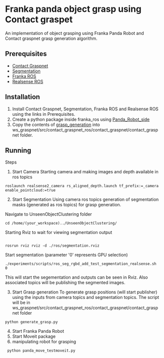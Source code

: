 
# Franka panda object grasp using Contact graspet

An implementation of object grasping using Franka Panda Robot and Contact graspnet grasp generation algorithm. 


## Prerequisites

- [Contact Graspnet](https://github.com/NVlabs/contact_graspnet) 
- [Segmentation](https://github.com/NVlabs/UnseenObjectClustering)
- [Franka ROS](https://github.com/frankaemika/franka_ros)
- [Realsense ROS](https://github.com/IntelRealSense/realsense-ros)



## Installation
1. Install Contact Graspnet, Segmentation, Franka ROS and Realsense ROS using the links in Prerequisites.
2. Create a python package inside franka_ros using [Panda_Robot_side](https://github.com/MithunPoozhiyil/PandaGrasping/tree/main/Panda_Robot_side)  
3. Copy the contents of [grasp_generation](https://github.com/MithunPoozhiyil/PandaGrasping) into ws_graspnet/src/contact_graspnet_ros/contact_graspnet/contact_graspnet folder.



## Running
Steps
1. Start Camera
Starting camera and making images and depth available in ros topics 
```
roslaunch realsense2_camera rs_aligned_depth.launch tf_prefix:=_camera enable_pointcloud:=true
```

2. Start Segmentation
Using camera ros topics generation of segmentation masks (generated as ros topics) for grasp generation. 

Navigate to UnseenObjectClustering folder
```
cd /home/(your_workspace)../UnseenObjectClustering/
```
Starting Rviz to wait for viewing segmentation output
```

rosrun rviz rviz -d ./ros/segmentation.rviz
```
Start segmentation (parameter '0' represents GPU selection)
```
./experiments/scripts/ros_seg_rgbd_add_test_segmentation_realsense.sh 0
```
This will start the segementation and outputs can be seen in Rviz. Also associated topics will be publishing the segmented images.

3. Start Grasp generation
To generate grasp positions (will start publisher) using the inputs from camera topics and segmentation topics. The script will be in ws_graspnet/src/contact_graspnet_ros/contact_graspnet/contact_graspnet folder
```
python generate_grasp.py
```

4. Start Franka Panda Robot
5. Start Moveit package
6. manipulating robot for grasping
```
 python panda_move_testmoveit.py
```
